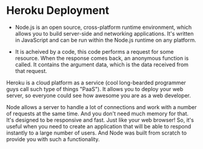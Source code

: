 
# Heroku Deployment

* Node.js is an open source, cross-platform runtime environment, which allows you to build server-side and networking applications. It's written in JavaScript and can be run within the Node.js runtime on any platform.

* It is acheived by a code, this code performs a request for some resource. When the response comes back, an anonymous function is called. It contains the argument data, which is the data received from that request.

Heroku is a cloud platform as a service (cool long-bearded programmer guys call such type of things "PaaS"). It allows you to deploy your web server, so everyone could see how awesome you are as a web developer.

Node allows a server to handle a lot of connections and work with a number of requests at the same time. And you don't need much memory for that. It's designed to be responsive and fast. Just like your web browser! So, it's useful when you need to create an application that will be able to respond instantly to a large number of users. And Node was built from scratch to provide you with such a functionality.

